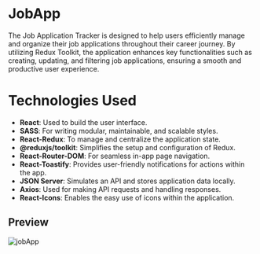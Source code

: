 # JobApp
The Job Application Tracker is designed to help users efficiently manage and organize their job applications throughout their career journey. By utilizing Redux Toolkit, the application enhances key functionalities such as creating, updating, and filtering job applications, ensuring a smooth and productive user experience.

# Technologies Used

- **React**: Used to build the user interface.
- **SASS**: For writing modular, maintainable, and scalable styles.
- **React-Redux**: To manage and centralize the application state.
- **@reduxjs/toolkit**: Simplifies the setup and configuration of Redux.
- **React-Router-DOM**: For seamless in-app page navigation.
- **React-Toastify**: Provides user-friendly notifications for actions within the app.
- **JSON Server**: Simulates an API and stores application data locally.
- **Axios**: Used for making API requests and handling responses.
- **React-Icons**: Enables the easy use of icons within the application.

## Preview
![jobApp](https://github.com/user-attachments/assets/adc09925-1d7c-45aa-b7c1-df583e1abc10)
